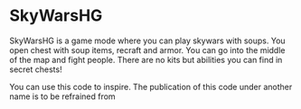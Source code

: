 # SkyWarsHG
SkyWarsHG is a game mode where you can play skywars with soups.
You open chest with soup items, recraft and armor. You can go into the middle of the map
and fight people. There are no kits but abilities you can find in secret chests!

You can use this code to inspire. The publication of this code under another name is to be refrained from
